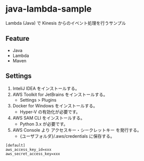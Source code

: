 # java-lambda-sample
Lambda (Java) で Kinesis からのイベント処理を行うサンプル

## Feature
- Java
- Lambda
- Maven

## Settings
1. InteliJ IDEA をインストールする。
2. AWS Toolkit for JetBrains をインストールする。
	- Settings > Plugins
3. Docker for Windows をインストールする。
	- Hyper-V の有効化が必要です。
4. AWS SAM CLI をインストールする。
	- Python 3.x が必要です。
5. AWS Console より アクセスキー・シークレットキー を発行する。
	- {ユーザフォルダ}/.aws/credentials に保存する。
```
[default]
aws_access_key_id=xxx
aws_secret_access_key=xxx
```
